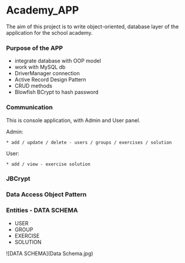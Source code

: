 # Academy_APP

The aim of this project is to write object-oriented, database layer of the application for the school academy.

### Purpose of the APP

* integrate database with OOP model
* work with MySQL db
* DriverManager connection
* Active Record Design Pattern
* CRUD methods
* Blowfish BCrypt to hash password

### Communication

This is console application, with Admin and User panel.

Admin:
    
    * add / update / delete - users / groups / exercises / solution
User:
    
    * add / view - exercise solution

### JBCrypt

### Data Access Object Pattern


### Entities - DATA SCHEMA

* USER
* GROUP
* EXERCISE
* SOLUTION

![DATA SCHEMA](Data Schema.jpg)

